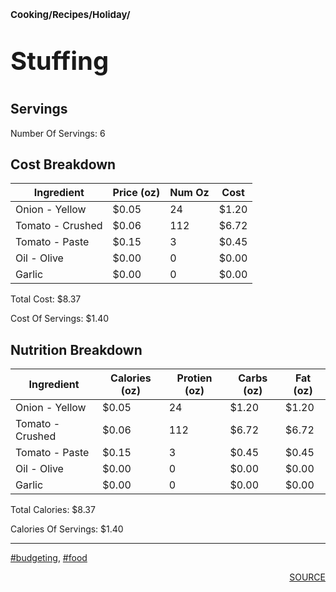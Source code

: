 # <p style='font-size: 15px;'>Cooking/Recipes/Holiday/</p>
# <p style='font-size: 40px;'>Stuffing</p>

## Servings

Number Of Servings: 6

## Cost Breakdown

<div class='table-container'><table><thead>
<tr>
<th>Ingredient</th>
<th>Price (oz)</th>
<th>Num Oz</th>
<th>Cost</th>
</tr>
</thead><tbody><tr>
<td>Onion - Yellow</td>
<td>$0.05</td>
<td>24</td>
<td>$1.20</td>
</tr>
<tr>
<td>Tomato - Crushed</td>
<td>$0.06</td>
<td>112</td>
<td>$6.72</td>
</tr>
<tr>
<td>Tomato - Paste</td>
<td>$0.15</td>
<td>3</td>
<td>$0.45</td>
</tr>
<tr>
<td>Oil - Olive</td>
<td>$0.00</td>
<td>0</td>
<td>$0.00</td>
</tr>
<tr>
<td>Garlic</td>
<td>$0.00</td>
<td>0</td>
<td>$0.00</td>
</tr>
</tbody></table></div>


Total Cost: $8.37

Cost Of Servings: $1.40

## Nutrition Breakdown

<div class='table-container'><table><thead>
<tr>
<th>Ingredient</th>
<th>Calories (oz)</th>
<th>Protien (oz)</th>
<th>Carbs (oz)</th>
<th>Fat (oz)</th>
</tr>
</thead><tbody><tr>
<td>Onion - Yellow</td>
<td>$0.05</td>
<td>24</td>
<td>$1.20</td>
<td>$1.20</td>
</tr>
<tr>
<td>Tomato - Crushed</td>
<td>$0.06</td>
<td>112</td>
<td>$6.72</td>
<td>$6.72</td>
</tr>
<tr>
<td>Tomato - Paste</td>
<td>$0.15</td>
<td>3</td>
<td>$0.45</td>
<td>$0.45</td>
</tr>
<tr>
<td>Oil - Olive</td>
<td>$0.00</td>
<td>0</td>
<td>$0.00</td>
<td>$0.00</td>
</tr>
<tr>
<td>Garlic</td>
<td>$0.00</td>
<td>0</td>
<td>$0.00</td>
<td>$0.00</td>
</tr>
</tbody></table></div>


Total Calories: $8.37

Calories Of Servings: $1.40

<div style='page-break-after: always;'></div>
<div style='page-break-after: always;'></div>

<hr/>

<div style='page-break-after: always;'></div>
<div style='page-break-after: always;'></div>

<a href='tag-budgeting.html'>#budgeting</a>, <a href='tag-food.html'>#food</a>
<div style='page-break-after: always;'></div>

<div style='text-align: right'>
<a href='https://www.youtube.com/watch?v=lChIsYoLne0&t=486s'>SOURCE</a>
</div>
